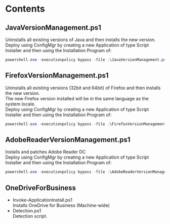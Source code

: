 # Contents

## JavaVersionManagement.ps1
Uninstalls all existing versions of Java and then installs the new version.  
Deploy using ConfigMgr by creating a new Application of type Script Installer and then using the Installation Program of:
```powershell
powershell.exe -executionpolicy bypass -file .\JavaVersionManagement.ps1
```

## FirefoxVersionManagement.ps1
Uninstalls all existing versions (32bit and 64bit) of Firefox and then installs the new version.  
The new Firefox version installed will be in the same language as the system locale.  
Deploy using ConfigMgr by creating a new Application of type Script Installer and then using the Installation Program of:
```powershell
powershell.exe -executionpolicy bypass -file .\FirefoxVersionManagement.ps1
```

## AdobeReaderVersionManagement.ps1
Installs and patches Adobe Reader DC   
Deploy using ConfigMgr by creating a new Application of type Script Installer and then using the Installation Program of:
```powershell
powershell.exe -executionpolicy bypass -file .\AdobeReaderVersionManagement.ps1
```

## OneDriveForBusiness
- Invoke-ApplicationInstall.ps1  
Installs OneDrive for Business (Machine-wide) 
- Detection.ps1  
Detection script.   
